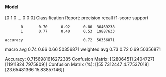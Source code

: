 #### Model
[0 1 0 ... 0 0 0]
Classification Report:
              precision    recall  f1-score   support

           0       0.70      0.92      0.80  30469238
           1       0.77      0.40      0.53  19887633

    accuracy                           0.72  50356871
   macro avg       0.74      0.66      0.66  50356871
weighted avg       0.73      0.72      0.69  50356871

Accuracy: 0.7156981616272385
Confusion Matrix:
[[28064511  2404727]
 [11911824  7975809]]
Confusion Matrix (%):
[[55.7312447   4.77537018]
 [23.65481366 15.83857146]]
